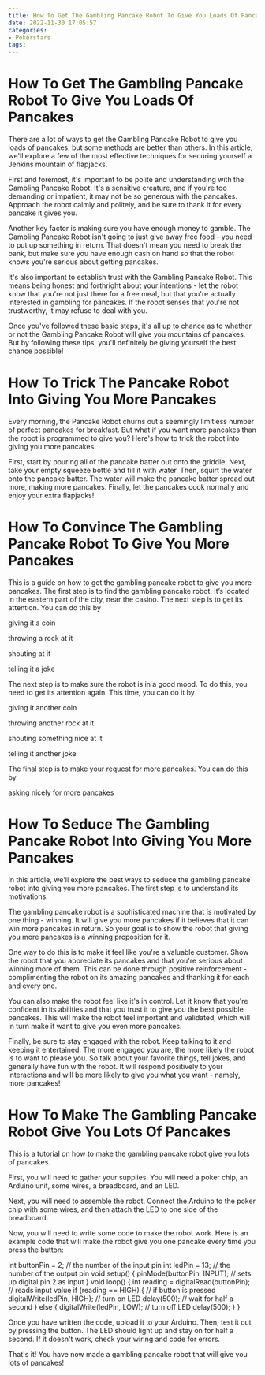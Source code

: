 ```yaml
---
title: How To Get The Gambling Pancake Robot To Give You Loads Of Pancakes
date: 2022-11-30 17:05:57
categories:
- Pokerstars
tags:
---
```



#  How To Get The Gambling Pancake Robot To Give You Loads Of Pancakes

There are a lot of ways to get the Gambling Pancake Robot to give you loads of pancakes, but some methods are better than others. In this article, we'll explore a few of the most effective techniques for securing yourself a Jenkins mountain of flapjacks.

First and foremost, it's important to be polite and understanding with the Gambling Pancake Robot. It's a sensitive creature, and if you're too demanding or impatient, it may not be so generous with the pancakes. Approach the robot calmly and politely, and be sure to thank it for every pancake it gives you.

Another key factor is making sure you have enough money to gamble. The Gambling Pancake Robot isn't going to just give away free food - you need to put up something in return. That doesn't mean you need to break the bank, but make sure you have enough cash on hand so that the robot knows you're serious about getting pancakes.

It's also important to establish trust with the Gambling Pancake Robot. This means being honest and forthright about your intentions - let the robot know that you're not just there for a free meal, but that you're actually interested in gambling for pancakes. If the robot senses that you're not trustworthy, it may refuse to deal with you.

Once you've followed these basic steps, it's all up to chance as to whether or not the Gambling Pancake Robot will give you mountains of pancakes. But by following these tips, you'll definitely be giving yourself the best chance possible!

#  How To Trick The Pancake Robot Into Giving You More Pancakes

Every morning, the Pancake Robot churns out a seemingly limitless number of perfect pancakes for breakfast. But what if you want more pancakes than the robot is programmed to give you? Here's how to trick the robot into giving you more pancakes.

First, start by pouring all of the pancake batter out onto the griddle. Next, take your empty squeeze bottle and fill it with water. Then, squirt the water onto the pancake batter. The water will make the pancake batter spread out more, making more pancakes. Finally, let the pancakes cook normally and enjoy your extra flapjacks!

#  How To Convince The Gambling Pancake Robot To Give You More Pancakes

This is a guide on how to get the gambling pancake robot to give you more pancakes. The first step is to find the gambling pancake robot. It’s located in the eastern part of the city, near the casino. The next step is to get its attention. You can do this by

giving it a coin

throwing a rock at it

shouting at it

telling it a joke

The next step is to make sure the robot is in a good mood. To do this, you need to get its attention again. This time, you can do it by


giving it another coin

throwing another rock at it

shouting something nice at it

telling it another joke

The final step is to make your request for more pancakes. You can do this by

asking nicely for more pancakes

#  How To Seduce The Gambling Pancake Robot Into Giving You More Pancakes

In this article, we'll explore the best ways to seduce the gambling pancake robot into giving you more pancakes. The first step is to understand its motivations.

The gambling pancake robot is a sophisticated machine that is motivated by one thing - winning. It will give you more pancakes if it believes that it can win more pancakes in return. So your goal is to show the robot that giving you more pancakes is a winning proposition for it.

One way to do this is to make it feel like you're a valuable customer. Show the robot that you appreciate its pancakes and that you're serious about winning more of them. This can be done through positive reinforcement - complimenting the robot on its amazing pancakes and thanking it for each and every one.

You can also make the robot feel like it's in control. Let it know that you're confident in its abilities and that you trust it to give you the best possible pancakes. This will make the robot feel important and validated, which will in turn make it want to give you even more pancakes.

Finally, be sure to stay engaged with the robot. Keep talking to it and keeping it entertained. The more engaged you are, the more likely the robot is to want to please you. So talk about your favorite things, tell jokes, and generally have fun with the robot. It will respond positively to your interactions and will be more likely to give you what you want - namely, more pancakes!

#  How To Make The Gambling Pancake Robot Give You Lots Of Pancakes

This is a tutorial on how to make the gambling pancake robot give you lots of pancakes.

First, you will need to gather your supplies. You will need a poker chip, an Arduino unit, some wires, a breadboard, and an LED.

Next, you will need to assemble the robot. Connect the Arduino to the poker chip with some wires, and then attach the LED to one side of the breadboard.

Now, you will need to write some code to make the robot work. Here is an example code that will make the robot give you one pancake every time you press the button:

int buttonPin = 2; // the number of the input pin int ledPin = 13; // the number of the output pin void setup() { pinMode(buttonPin, INPUT); // sets up digital pin 2 as input } void loop() { int reading = digitalRead(buttonPin); // reads input value if (reading == HIGH) { // if button is pressed digitalWrite(ledPin, HIGH); // turn on LED delay(500); // wait for half a second } else { digitalWrite(ledPin, LOW); // turn off LED delay(500); } }

Once you have written the code, upload it to your Arduino. Then, test it out by pressing the button. The LED should light up and stay on for half a second. If it doesn't work, check your wiring and code for errors.

That's it! You have now made a gambling pancake robot that will give you lots of pancakes!